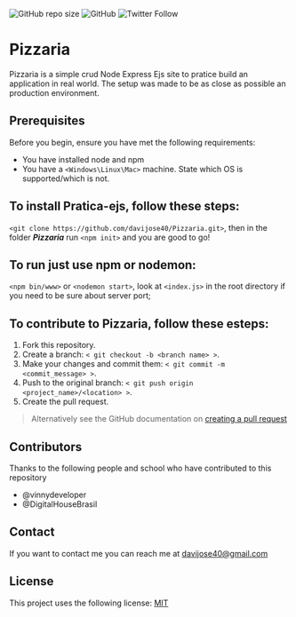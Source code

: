 
<!-- badges -->
![GitHub repo size](https://img.shields.io/github/repo-size/davijose40/Pizzaria)
![GitHub](https://img.shields.io/github/license/davijose40/Pizzaria)
![Twitter Follow](https://img.shields.io/twitter/follow/Jose40Davi?label=davijose40&style=social)


<!-- name the thing -->
# Pizzaria

<!-- summary -->
Pizzaria is a simple crud Node Express Ejs site to pratice build an application in real world. The setup was made to be as close as possible an production environment.

<!-- Prerequisites -->
## Prerequisites
Before you begin, ensure you have met the following requirements:
* You have installed node and npm
* You have a `<Windows\Linux\Mac>` machine. State which OS is supported/which is not.

<!-- How to install the thing -->
## To install **Pratica-ejs**, follow these steps:
`<git clone https://github.com/davijose40/Pizzaria.git>`, then in the folder ***Pizzaria*** run `<npm init>` and you are good to go!

<!-- How to use the thing -->
## To run just use npm or nodemon: 
`<npm bin/www>` or `<nodemon start>`, 
look at `<index.js>` in the root directory if you need to  be sure about server port;

<!-- How to contribute to the thing -->
## To contribute to **Pizzaria**, follow these esteps:
1. Fork this repository.
2. Create a branch: `< git checkout -b <branch name> >`.
3. Make your changes and commit them: `< git commit -m <commit_message> >`.
4. Push to the original branch: `< git push origin <project_name>/<location> >`.
5. Create the pull request.

> Alternatively see the GitHub documentation on [creating a pull request](https://help.github.com/en/github/collaborating-with-issues-and-pull-requests/creating-a-pull-request)

<!-- Add contributors -->
## Contributors
Thanks to the following people and school who have contributed to this repository
* @vinnydeveloper
* @DigitalHouseBrasil


<!-- Add acknowledgements -->




<!-- Contact information -->
## Contact
If you want to contact me you can reach me at davijose40@gmail.com


<!-- Add licence information -->
## License
This project uses the following license: [MIT](https://opensource.org/licenses/MIT)



